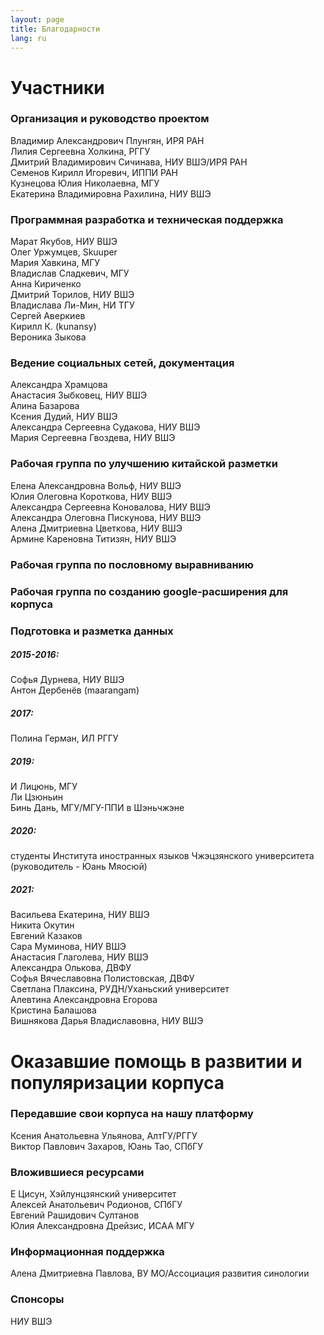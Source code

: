 ```yaml
---
layout: page
title: Благодарности
lang: ru
---
```

# Участники

### Организация и руководство проектом
Владимир Александрович Плунгян, ИРЯ РАН  
Лилия Сергеевна Холкина, РГГУ    
Дмитрий Владимирович Сичинава, НИУ ВШЭ/ИРЯ РАН    
Семенов Кирилл Игоревич, ИППИ РАН    
Кузнецова Юлия Николаевна, МГУ    
Екатерина Владимировна Рахилина, НИУ ВШЭ  

### Программная разработка и техническая поддержка
Марат Якубов, НИУ ВШЭ     
Олег Уржумцев, Skuuper   
Мария Хавкина, МГУ    
Владислав Сладкевич, МГУ    
Анна Кириченко    
Дмитрий Торилов, НИУ ВШЭ   
Владислава Ли-Мин, НИ ТГУ   
Сергей Аверкиев   
Кирилл К. (kunansy)    
Вероника Зыкова  

### Ведение социальных сетей, документация
Александра Храмцова   
Анастасия Зыбковец, НИУ ВШЭ    
Алина Базарова       
Ксения Дудий, НИУ ВШЭ    
Александра Сергеевна Судакова, НИУ ВШЭ  
Мария Сергеевна Гвоздева, НИУ ВШЭ  


### Рабочая группа по улучшению китайской разметки
Елена Александровна Вольф, НИУ ВШЭ    
Юлия Олеговна Короткова, НИУ ВШЭ    
Александра Сергеевна Коновалова, НИУ ВШЭ    
Александра Олеговна Пискунова, НИУ ВШЭ    
Алена Дмитриевна Цветкова, НИУ ВШЭ    
Армине Кареновна Титизян, НИУ ВШЭ    

### Рабочая группа по пословному выравниванию

### Рабочая группа по созданию google-расширения для корпуса 


### Подготовка и разметка данных
##### 2015-2016:
Софья Дурнева, НИУ ВШЭ    
Антон Дербенёв (maarangam)     
    
##### 2017:
Полина Герман, ИЛ РГГУ    
   
##### 2019:
И Лицюнь, МГУ    
Ли Цзюньин   
Бинь Дань, МГУ/МГУ-ППИ в Шэньчжэне   

##### 2020:
студенты Института иностранных языков Чжэцзянского университета (руководитель - Юань Мяосюй) 
 
##### 2021:
Васильева Екатерина, НИУ ВШЭ    
Никита Окутин   
Евгений Казаков   
Сара Муминова, НИУ ВШЭ  
Анастасия Глаголева, НИУ ВШЭ    
Александра Олькова, ДВФУ    
Софья Вячеславовна Полистовская, ДВФУ    
Светлана Плаксина, РУДН/Уханьский университет    
Алевтина Александровна Егорова   
Кристина Балашова    
Вишнякова Дарья Владиславовна, НИУ ВШЭ

# Оказавшие помощь в развитии и популяризации корпуса

### Передавшие свои корпуса на нашу платформу
Ксения Анатольевна Ульянова, АлтГУ/РГГУ    
Виктор Павлович Захаров, Юань Тао, СПбГУ    

### Вложившиеся ресурсами
Е Цисун, Хэйлунцзянский университет    
Алексей Анатольевич Родионов, СПбГУ    
Евгений Рашидович Султанов    
Юлия Александровна Дрейзис, ИСАА МГУ    

### Информационная поддержка
Алена Дмитриевна Павлова, ВУ МО/Ассоциация развития синологии 

### Спонсоры
НИУ ВШЭ    
